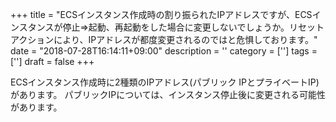 +++
title = "ECSインスタンス作成時の割り振られたIPアドレスですが、ECSインスタンスが停止⇒起動、再起動をした場合に変更しないでしょうか。リセットアクションにより、IPアドレスが都度変更されるのではと危惧しております。"
date = "2018-07-28T16:14:11+09:00"
description = ''
category = ['']
tags = ['']
draft = false
+++

ECSインスタンス作成時に2種類のIPアドレス(パブリック IPとプライベートIP)があります。
パブリックIPについては、インスタンス停止後に変更される可能性があります。
